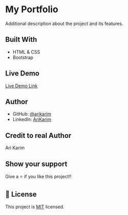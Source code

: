 # My Portfolio



<!-- ![screenshot](assets/screen.png) -->

Additional description about the project and its features.

## Built With

- HTML & CSS
- Bootstrap

## Live Demo

[Live Demo Link](https://arikarim.github.io/Portfolio/)

## Author

- GitHub: [@arikarim](https://github.com/arikarim)
- LinkedIn: [AriKarim](https://www.linkedin.com/in/ari-karim-523bb81b3)

## Credit to real Author

Ari Karim

## Show your support

Give a ⭐️ if you like this project!!

## 📝 License

This project is [MIT](LICENSE) licensed.
